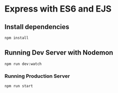 # Express with ES6 and EJS

## Install dependencies

```
npm install
```

## Running Dev Server with Nodemon

```
npm run dev:watch
```

### Running Production Server

```
npm run start
```
